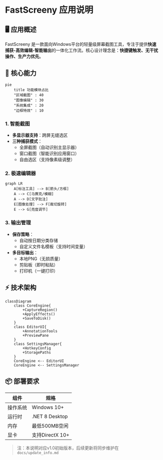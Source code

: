 # FastScreeny 应用说明

## 🖥️ 应用概述
FastScreeny 是一款面向Windows平台的轻量级屏幕截图工具，专注于提供**快速捕获-高效编辑-智能输出**的一体化工作流。核心设计理念是：**快捷键触发、无干扰操作、生产力优先**。

## 🌟 核心能力
```mermaid
pie
    title 功能模块占比
    "区域截图" : 40
    "图像编辑" : 30
    "系统集成" : 20
    "边框特效" : 10
```

### 1. 智能截图
- **多显示器支持**：跨屏无缝选区
- **三种捕获模式**：
  - 全屏截图（自动识别主显示器）
  - 窗口截图（智能识别应用窗口）
  - 自由选区（支持像素级调整）

### 2. 极速编辑器
```mermaid
graph LR
    A[标注工具] --> B[箭头/方框]
    A --> C[马赛克/模糊]
    A --> D[文字批注]
    E[图像处理] --> F[裁切旋转]
    E --> G[亮度调节]
```

### 3. 输出管理
- **保存策略**：
  - 自动按日期分类存储
  - 自定义文件名模板（支持时间变量）
- **多目标输出**：
  - 本地PNG（无损质量）
  - 剪贴板（即时粘贴）
  - 打印机（一键打印）

## ⚡ 技术架构
```mermaid
classDiagram
    class CoreEngine{
        +CaptureRegion()
        +ApplyEffects()
        +SaveToDisk()
    }
    class EditorUI{
        +AnnotationTools
        +PreviewPane
    }
    class SettingsManager{
        +HotkeyConfig
        +StoragePaths
    }
    CoreEngine <-- EditorUI
    CoreEngine <-- SettingsManager
```

## 📦 部署要求
| 组件 | 规格 |
|------|------|
| 操作系统 | Windows 10+ |
| 运行时 | .NET 8 Desktop |
| 内存 | 最低500MB空闲 |
| 显卡 | 支持DirectX 10+ |

> 注：本说明对应v1.0初始版本，后续更新将同步维护在`docs/update_info.md`